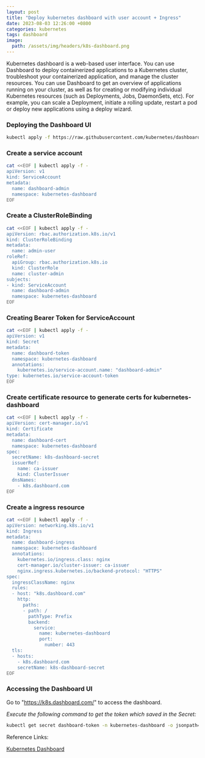 ```yaml
---
layout: post
title: "Deploy kubernetes dashboard with user account + Ingress"
date: 2023-08-03 12:26:00 +0800
categories: kubernetes
tags: dashboard
image:
  path: /assets/img/headers/k8s-dashboard.png
---
```


Kubernetes dashboard is a web-based user interface. You can use Dashboard to deploy containerized applications to a Kubernetes cluster, troubleshoot your containerized application, and manage the cluster resources. You can use Dashboard to get an overview of applications running on your cluster, as well as for creating or modifying individual Kubernetes resources (such as Deployments, Jobs, DaemonSets, etc). For example, you can scale a Deployment, initiate a rolling update, restart a pod or deploy new applications using a deploy wizard.

### Deploying the Dashboard UI

```sh
kubectl apply -f https://raw.githubusercontent.com/kubernetes/dashboard/v2.7.0/aio/deploy/recommended.yaml
```

### Create a service account

```sh
cat <<EOF | kubectl apply -f -
apiVersion: v1
kind: ServiceAccount
metadata:
  name: dashboard-admin
  namespace: kubernetes-dashboard
EOF
```

### Create a ClusterRoleBinding

```sh
cat <<EOF | kubectl apply -f -
apiVersion: rbac.authorization.k8s.io/v1
kind: ClusterRoleBinding
metadata:
  name: admin-user
roleRef:
  apiGroup: rbac.authorization.k8s.io
  kind: ClusterRole
  name: cluster-admin
subjects:
- kind: ServiceAccount
  name: dashboard-admin
  namespace: kubernetes-dashboard
EOF
```

### Creating Bearer Token for ServiceAccount

```sh
cat <<EOF | kubectl apply -f -
apiVersion: v1
kind: Secret
metadata:
  name: dashboard-token
  namespace: kubernetes-dashboard
  annotations:
    kubernetes.io/service-account.name: "dashboard-admin"   
type: kubernetes.io/service-account-token 
EOF
```

### Create certificate resource to generate certs for kubernetes-dashboard

```sh
cat <<EOF | kubectl apply -f -
apiVersion: cert-manager.io/v1
kind: Certificate
metadata:
  name: dashboard-cert
  namespace: kubernetes-dashboard
spec:
  secretName: k8s-dashboard-secret   
  issuerRef:
    name: ca-issuer
    kind: ClusterIssuer
  dnsNames:
    - k8s.dashboard.com
EOF
```

### Create a ingress resource
```sh
cat <<EOF | kubectl apply -f -
apiVersion: networking.k8s.io/v1
kind: Ingress
metadata:
  name: dashboard-ingress
  namespace: kubernetes-dashboard
  annotations:
    kubernetes.io/ingress.class: nginx
    cert-manager.io/cluster-issuer: ca-issuer
    nginx.ingress.kubernetes.io/backend-protocol: "HTTPS"
spec:
  ingressClassName: nginx
  rules:
  - host: "k8s.dashboard.com"
    http:
      paths:
      - path: /
        pathType: Prefix
        backend:
          service:
            name: kubernetes-dashboard
            port:
              number: 443
  tls:
  - hosts:
    - k8s.dashboard.com
    secretName: k8s-dashboard-secret
EOF
```
### Accessing the Dashboard UI

Go to "https://k8s.dashboard.com/" to access the dashboard.

*Execute the following command to get the token which saved in the Secret:*

```sh
kubectl get secret dashboard-token -n kubernetes-dashboard -o jsonpath={".data.token"} | base64 -d
```

Reference Links:

[Kubernetes Dashboard](https://kubernetes.io/docs/tasks/access-application-cluster/web-ui-dashboard/)
